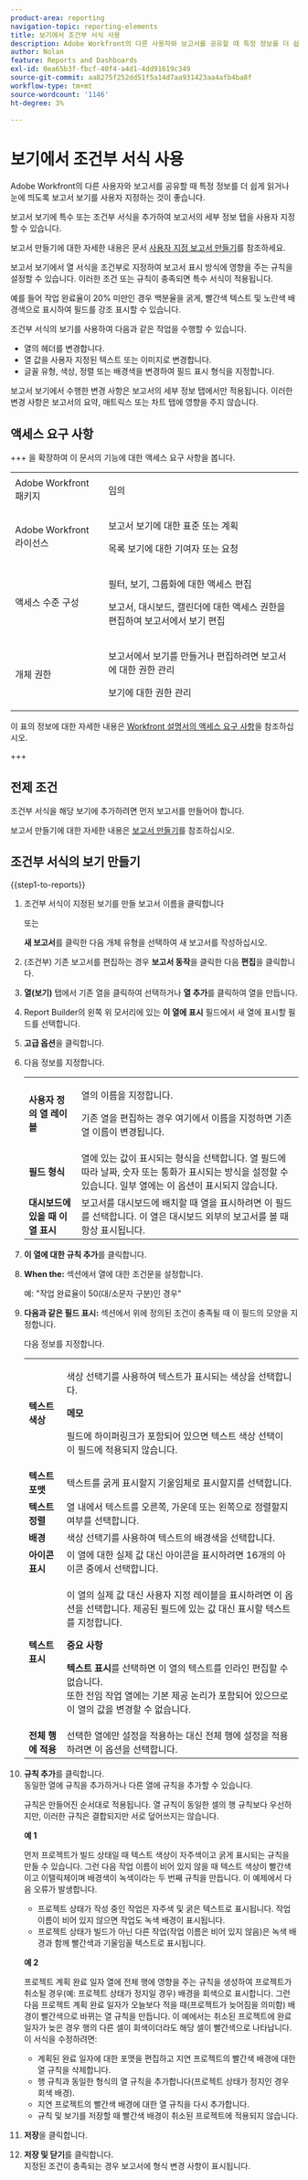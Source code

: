 ```yaml
---
product-area: reporting
navigation-topic: reporting-elements
title: 보기에서 조건부 서식 사용
description: Adobe Workfront의 다른 사용자와 보고서를 공유할 때 특정 정보를 더 쉽게 읽거나 눈에 띄도록 보고서 보기를 사용자 지정하는 것이 좋습니다.
author: Nolan
feature: Reports and Dashboards
exl-id: 0ea65b3f-fbcf-40f4-a4d1-4dd91619c349
source-git-commit: aa8275f252dd51f5a14d7aa931423aa4afb4ba8f
workflow-type: tm+mt
source-wordcount: '1146'
ht-degree: 3%

---
```


# 보기에서 조건부 서식 사용

<!-- Audited: 11/2024 -->

Adobe Workfront의 다른 사용자와 보고서를 공유할 때 특정 정보를 더 쉽게 읽거나 눈에 띄도록 보고서 보기를 사용자 지정하는 것이 좋습니다.

보고서 보기에 특수 또는 조건부 서식을 추가하여 보고서의 세부 정보 탭을 사용자 지정할 수 있습니다.

보고서 만들기에 대한 자세한 내용은 문서 [사용자 지정 보고서 만들기](../../../reports-and-dashboards/reports/creating-and-managing-reports/create-custom-report.md)를 참조하세요.

보고서 보기에서 열 서식을 조건부로 지정하여 보고서 표시 방식에 영향을 주는 규칙을 설정할 수 있습니다. 이러한 조건 또는 규칙이 충족되면 특수 서식이 적용됩니다.

예를 들어 작업 완료율이 20% 미만인 경우 백분율을 굵게, 빨간색 텍스트 및 노란색 배경색으로 표시하여 필드를 강조 표시할 수 있습니다.

조건부 서식의 보기를 사용하여 다음과 같은 작업을 수행할 수 있습니다.

* 열의 헤더를 변경합니다.
* 열 값을 사용자 지정된 텍스트 또는 이미지로 변경합니다.
* 글꼴 유형, 색상, 정렬 또는 배경색을 변경하여 필드 표시 형식을 지정합니다.

보고서 보기에서 수행한 변경 사항은 보고서의 세부 정보 탭에서만 적용됩니다. 이러한 변경 사항은 보고서의 요약, 매트릭스 또는 차트 탭에 영향을 주지 않습니다.

## 액세스 요구 사항

+++ 을 확장하여 이 문서의 기능에 대한 액세스 요구 사항을 봅니다.

<table style="table-layout:auto"> 
 <col> 
 <col> 
 <tbody> 
  <tr> 
   <td role="rowheader">Adobe Workfront 패키지</td> 
   <td> <p>임의</p> </td> 
  </tr> 
  <tr> 
   <td role="rowheader">Adobe Workfront 라이선스</strong></td> 
   <td> 
    <p>보고서 보기에 대한 표준 또는 계획</p>
    <p>목록 보기에 대한 기여자 또는 요청</p>
   </td>
  </tr> 
  <tr> 
   <td role="rowheader">액세스 수준 구성</td> 
   <td> <p>필터, 보기, 그룹화에 대한 액세스 편집</p> <p>보고서, 대시보드, 캘린더에 대한 액세스 권한을 편집하여 보고서에서 보기 편집</p>
   </td> 
  </tr> 
  <tr> 
   <td role="rowheader">개체 권한</td> 
    <td> <p>보고서에서 보기를 만들거나 편집하려면 보고서에 대한 권한 관리</p> <p>보기에 대한 권한 관리</p></td> 
   </td> 
  </tr> 
 </tbody> 
</table>

이 표의 정보에 대한 자세한 내용은 [Workfront 설명서의 액세스 요구 사항](/help/quicksilver/administration-and-setup/add-users/access-levels-and-object-permissions/access-level-requirements-in-documentation.md)을 참조하십시오.

+++

## 전제 조건

조건부 서식을 해당 보기에 추가하려면 먼저 보고서를 만들어야 합니다.

보고서 만들기에 대한 자세한 내용은 [보고서 만들기](../../../reports-and-dashboards/reports/creating-and-managing-reports/create-report.md)를 참조하십시오.

## 조건부 서식의 보기 만들기

{{step1-to-reports}}

1. 조건부 서식이 지정된 보기를 만들 보고서 이름을 클릭합니다

   또는

   **새 보고서**&#x200B;를 클릭한 다음 개체 유형을 선택하여 새 보고서를 작성하십시오.

1. (조건부) 기존 보고서를 편집하는 경우 **보고서 동작**&#x200B;을 클릭한 다음 **편집**&#x200B;을 클릭합니다.

1. **열(보기)** 탭에서 기존 열을 클릭하여 선택하거나 **열 추가**&#x200B;를 클릭하여 열을 만듭니다.
1. Report Builder의 왼쪽 위 모서리에 있는 **이 열에 표시** 필드에서 새 열에 표시할 필드를 선택합니다.
1. **고급 옵션**&#x200B;을 클릭합니다.

1. 다음 정보를 지정합니다.

   <table style="table-layout:auto"> 
    <col> 
    <col> 
    <tbody> 
     <tr> 
      <td role="rowheader"><strong>사용자 정의 열 레이블</strong></td> 
      <td> <p>열의 이름을 지정합니다.</p> <p>기존 열을 편집하는 경우 여기에서 이름을 지정하면 기존 열 이름이 변경됩니다.</p> </td> 
     </tr> 
     <tr> 
      <td role="rowheader"><strong>필드 형식</strong></td> 
      <td>열에 있는 값이 표시되는 형식을 선택합니다. 열 필드에 따라 날짜, 숫자 또는 통화가 표시되는 방식을 설정할 수 있습니다. 일부 열에는 이 옵션이 표시되지 않습니다.</td> 
     </tr> 
     <tr> 
      <td role="rowheader"><strong>대시보드에 있을 때 이 열 표시</strong></td> 
      <td>보고서를 대시보드에 배치할 때 열을 표시하려면 이 필드를 선택합니다. 이 열은 대시보드 외부의 보고서를 볼 때 항상 표시됩니다.</td> 
     </tr> 
    </tbody> 
   </table>

1. **이 열에 대한 규칙 추가**&#x200B;를 클릭합니다.

   <!--
   <note type="note">
   You cannot apply conditional formatting to a User Team ID field. (NOTE: drafted this. Not sure why we have to single out just this one field?)
   </note>
   -->

1. **When the:** 섹션에서 열에 대한 조건문을 설정합니다.

   예: &quot;작업 완료율이 50(대/소문자 구분)인 경우&quot;
1. **다음과 같은 필드 표시:** 섹션에서 위에 정의된 조건이 충족될 때 이 필드의 모양을 지정합니다.

   다음 정보를 지정합니다.

   <table style="table-layout:auto"> 
    <col> 
    <col> 
    <tbody> 
     <tr> 
      <td role="rowheader"><strong>텍스트 색상</strong></td> 
      <td> <p>색상 선택기를 사용하여 텍스트가 표시되는 색상을 선택합니다.</p> <p><b>메모</b></p> <p> 필드에 하이퍼링크가 포함되어 있으면 텍스트 색상 선택이 이 필드에 적용되지 않습니다.</p> </td> 
     </tr> 
     <tr> 
      <td role="rowheader"><strong>텍스트 포맷</strong></td> 
      <td>텍스트를 굵게 표시할지 기울임체로 표시할지를 선택합니다.</td> 
     </tr> 
     <tr> 
      <td role="rowheader"><strong>텍스트 정렬</strong></td> 
      <td>열 내에서 텍스트를 오른쪽, 가운데 또는 왼쪽으로 정렬할지 여부를 선택합니다.</td> 
     </tr> 
     <tr> 
      <td role="rowheader"><strong>배경</strong></td> 
      <td>색상 선택기를 사용하여 텍스트의 배경색을 선택합니다.</td> 
     </tr> 
     <tr> 
      <td role="rowheader"><strong>아이콘 표시</strong></td> 
      <td>이 열에 대한 실제 값 대신 아이콘을 표시하려면 16개의 아이콘 중에서 선택합니다.</td> 
     </tr> 
     <tr> 
      <td role="rowheader"><strong>텍스트 표시</strong></td> 
      <td> <p>이 열의 실제 값 대신 사용자 지정 레이블을 표시하려면 이 옵션을 선택합니다. 제공된 필드에 있는 값 대신 표시할 텍스트를 지정합니다.</p> <p><b>중요 사항</b></p> <p><strong>텍스트 표시</strong>를 선택하면 이 열의 텍스트를 인라인 편집할 수 없습니다.<br>또한 전임 작업 열에는 기본 제공 논리가 포함되어 있으므로 이 열의 값을 변경할 수 없습니다.</p> </td> 
     </tr> 
     <tr> 
      <td role="rowheader"><strong>전체 행에 적용</strong></td> 
      <td>선택한 열에만 설정을 적용하는 대신 전체 행에 설정을 적용하려면 이 옵션을 선택합니다.</td> 
     </tr> 
    </tbody> 
   </table>

1. **규칙 추가**&#x200B;를 클릭합니다.\
   동일한 열에 규칙을 추가하거나 다른 열에 규칙을 추가할 수 있습니다.

   규칙은 만들어진 순서대로 적용됩니다. 열 규칙이 동일한 셀의 행 규칙보다 우선하지만, 이러한 규칙은 결합되지만 서로 덮어쓰지는 않습니다.

   **예 1**

   먼저 프로젝트가 빌드 상태일 때 텍스트 색상이 자주색이고 굵게 표시되는 규칙을 만들 수 있습니다. 그런 다음 작업 이름이 비어 있지 않을 때 텍스트 색상이 빨간색이고 이탤릭체이며 배경색이 녹색이라는 두 번째 규칙을 만듭니다. 이 예제에서 다음 오류가 발생합니다.

   * 프로젝트 상태가 작성 중인 작업은 자주색 및 굵은 텍스트로 표시됩니다. 작업 이름이 비어 있지 않으면 작업도 녹색 배경이 표시됩니다.
   * 프로젝트 상태가 빌드가 아닌 다른 작업(작업 이름은 비어 있지 않음)은 녹색 배경과 함께 빨간색과 기울임꼴 텍스트로 표시됩니다.

   **예 2**

   프로젝트 계획 완료 일자 열에 전체 행에 영향을 주는 규칙을 생성하여 프로젝트가 취소될 경우(예: 프로젝트 상태가 정지일 경우) 배경을 회색으로 표시합니다. 그런 다음 프로젝트 계획 완료 일자가 오늘보다 적을 때(프로젝트가 늦어짐을 의미함) 배경이 빨간색으로 바뀌는 열 규칙을 만듭니다. 이 예에서는 취소된 프로젝트에 완료 일자가 늦은 경우 행의 다른 셀이 회색이더라도 해당 셀이 빨간색으로 나타납니다. 이 서식을 수정하려면:

   * 계획된 완료 일자에 대한 포맷을 편집하고 지연 프로젝트의 빨간색 배경에 대한 열 규칙을 삭제합니다.
   * 행 규칙과 동일한 형식의 열 규칙을 추가합니다(프로젝트 상태가 정지인 경우 회색 배경).
   * 지연 프로젝트의 빨간색 배경에 대한 열 규칙을 다시 추가합니다.
   * 규칙 및 보기를 저장할 때 빨간색 배경이 취소된 프로젝트에 적용되지 않습니다.

1. **저장**&#x200B;을 클릭합니다.
1. **저장 및 닫기**&#x200B;를 클릭합니다.\
   지정된 조건이 충족되는 경우 보고서에 형식 변경 사항이 표시됩니다.
